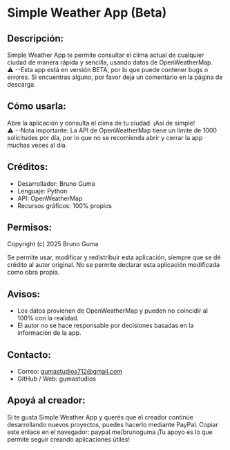 Simple Weather App (Beta)
=========================

Descripción:
------------
Simple Weather App te permite consultar el clima actual de cualquier ciudad de manera rápida y sencilla, usando datos de OpenWeatherMap.  
⚠️ --Esta app está en versión BETA, por lo que puede contener bugs o errores. Si encuentras alguno, por favor deja un comentario en la página de descarga.

Cómo usarla:
------------
Abre la aplicación y consulta el clima de tu ciudad. ¡Así de simple!  
⚠️ --Nota importante: La API de OpenWeatherMap tiene un límite de 1000 solicitudes por día, por lo que no se recomienda abrir y cerrar la app muchas veces al día.

Créditos:
---------
- Desarrollador: Bruno Guma
- Lenguaje: Python
- API: OpenWeatherMap
- Recursos gráficos: 100% propios

Permisos:
---------
Copyright (c) 2025 Bruno Guma

Se permite usar, modificar y redistribuir esta aplicación, siempre que se dé crédito al autor original. 
No se permite declarar esta aplicación modificada como obra propia.

Avisos:
-------
- Los datos provienen de OpenWeatherMap y pueden no coincidir al 100% con la realidad.
- El autor no se hace responsable por decisiones basadas en la información de la app.

Contacto:
---------
- Correo: gumastudios712@gmail.com
- GitHub / Web: gumastudios

Apoyá al creador:
-----------------
Si te gusta Simple Weather App y querés que el creador continúe desarrollando nuevos proyectos, puedes hacerlo mediante PayPal.
Copiar este enlace en el navegador: paypal.me/brunoguma
¡Tu apoyo es lo que permite seguir creando aplicaciones útiles!

